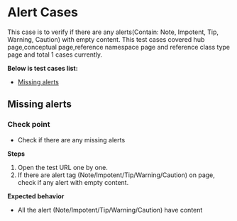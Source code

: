 # Alert Cases
This case is to verify if there are any alerts(Contain: Note, Impotent, Tip, Warning, Caution) with empty content.
This test cases covered hub page,conceptual page,reference namespace page and reference class type page and total 1 cases currently.

**Below is test cases list:**
* [Missing alerts](#missing-alerts)

## <a id='missing-alerts'></a>Missing alerts
### Check point
* Check if there are any missing alerts

**Steps**
1. Open the test URL one by one.
2. If there are alert tag (Note/Impotent/Tip/Warning/Caution) on page, check if any alert with empty content.

**Expected behavior**
* All the alert (Note/Impotent/Tip/Warning/Caution) have content
